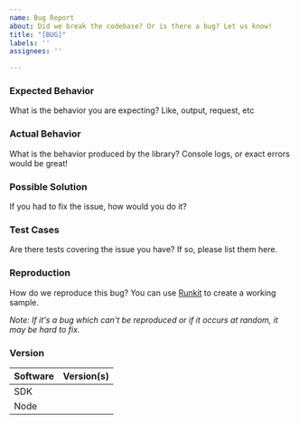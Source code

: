 ```yaml
---
name: Bug Report
about: Did we break the codebase? Or is there a bug? Let us know!
title: "[BUG]"
labels: ''
assignees: ''

---
```


### Expected Behavior
What is the behavior you are expecting? Like, output, request, etc

### Actual Behavior
What is the behavior produced by the library? Console logs, or exact errors would be great!

### Possible Solution
If you had to fix the issue, how would you do it?

### Test Cases
Are there tests covering the issue you have? If so, please list them here.

### Reproduction 
How do we reproduce this bug? You can use [Runkit](https://runkit.com/labsvisual/twofactor-sdk-bug) to create a working sample.

_Note: If it's a bug which can't be reproduced or if it occurs at random, it may be hard to fix._

### Version

| Software | Version(s) |
|----------|------------|
| SDK         |                    |
| Node       |                    |
